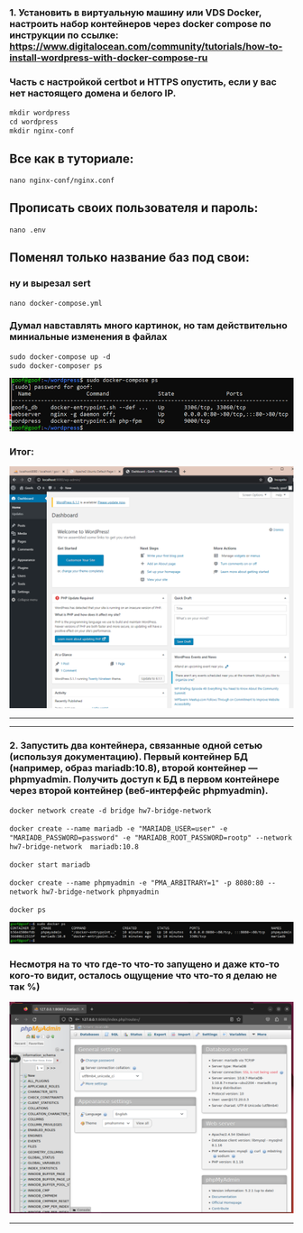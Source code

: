 ### 1.  Установить в виртуальную машину или VDS Docker, настроить набор контейнеров через docker compose по инструкции по ссылке: https://www.digitalocean.com/community/tutorials/how-to-install-wordpress-with-docker-compose-ru
### Часть с настройкой certbot и HTTPS опустить, если у вас нет настоящего домена и белого IP.

    mkdir wordpress
    cd wordpress
    mkdir nginx-conf
## Все как в туториале:
    nano nginx-conf/nginx.conf

<!-- ![wordpress/nginx-conf](hw7.1.1.png) -->

## Прописать своих пользователя и пароль:
    nano .env
<!-- ![wordpress/.env](hw7.1.2.png) -->

## Поменял только название баз под свои:
### ну и вырезал sert
    nano docker-compose.yml
<!-- ![wordpress/docker-compose.yml](hw7.1.3.png) -->
### Думал навставлять много картинок, но там действительно миниальные изменения в файлах
    sudo docker-compose up -d
    sudo docker-composer ps
![wordpress/aftr install](hw7.1.5.png)
### Итог:
![wordpress/aftr install](hw7.1.4.png)
___
___

###	2.  Запустить два контейнера, связанные одной сетью (используя документацию). Первый контейнер БД (например, образ mariadb:10.8), второй контейнер — phpmyadmin. Получить доступ к БД в первом контейнере через второй контейнер (веб-интерфейс phpmyadmin).
    docker network create -d bridge hw7-bridge-network

    docker create --name mariadb -e "MARIADB_USER=user" -e "MARIADB_PASSWORD=password" -e "MARIADB_ROOT_PASSWORD=rootp" --network hw7-bridge-network  mariadb:10.8

    docker start mariadb

    docker create --name phpmyadmin -e "PMA_ARBITRARY=1" -p 8080:80 --network hw7-bridge-network phpmyadmin

    docker ps
![docker_ps](hw7.2.1.png)
### Несмотря на то что где-то что-то запущено и даже кто-то кого-то видит, осталось ощущение что что-то я делаю не так %)
![mariadb&phpmyadmin](hw7.2.2.png)
___

